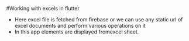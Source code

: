 #Working with excels in flutter

- Here excel file is fetched from firebase or we can use any static url of excel documents and perform various operations on it
- In this app elements are displayed fromexcel sheet.


